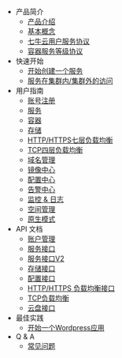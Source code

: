 * 产品简介
  * [产品介绍](introduction/product-introduction.md)
  * [基本概念](introduction/basic-concepts.md)
  * [七牛云用户服务协议](introduction/conditions-of-use.md)
  * [容器服务等级协议](introduction/kirk-sla.md)
* 快速开始
  * [开始创建一个服务](quick-start/create-app.md)
  * [服务在集群内/集群外的访问](quick-start/cluster-app.md)
* 用户指南
  * [账号注册](user-guide/registry.md)
  * [服务](user-guide/service.md)
  * [容器](user-guide/container.md)
  * [存储](user-guide/storage.md)
  * [HTTP/HTTPS七层负载均衡](user-guide/loadbalance_7.md)
  * [TCP四层负载均衡](user-guide/loadbalance_4.md)
  * [域名管理](user-guide/domain.md)
  * [镜像中心](user-guide/image.md)
  * [配置中心](user-guide/configmap.md)
  * [告警中心](user-guide/warning.md)
  * [监控 & 日志](user-guide/log-and-monitor.md)
  * [空间管理](user-guide/namespace.md)
  * [原生模式](user-guide/origin-mode.md)
* API 文档
  * [账户管理](api-doc/account.md)
  * [服务接口](api-doc/service.md)
  * [服务接口V2](api-doc/service_v2.md)
  * [存储接口](api-doc/volume.md)
  * [配置接口](api-doc/configmap.md)
  * [HTTP/HTTPS 负载均衡接口](api-doc/alb.md)
  * [TCP负载均衡](api-doc/tlb.md)
  * [云盘接口](api-doc/volume.md)
* 最佳实践
  * [开始一个Wordpress应用](best-practise/create-wordpress-app.md)
* Q & A
  * [常见问题](q-and-a/about-service.md)
